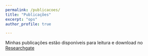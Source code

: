 ```yaml
---
permalink: /publicacoes/
title: "Publicações"
excerpt: "ops"
author_profile: true

---
```


Minhas publicações estão disponíveis para leitura e download no <a href='https://www.researchgate.net/profile/Bernardo_Lima4'>Researchgate</a> 
